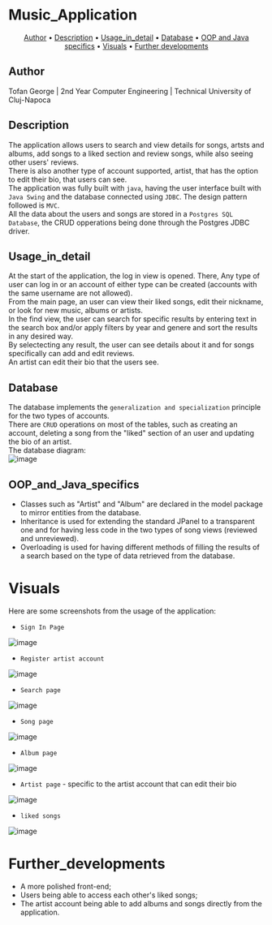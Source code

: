 # Music_Application 

<p align="center">
  <a href="#Author">Author</a> •
  <a href="#Description">Description</a> •
  <a href="#Usage_in_detail">Usage_in_detail</a> •
  <a href="#Database">Database</a> •
  <a href="#OOP_and_Java_specifics">OOP and Java specifics</a> •
  <a href="#Visuals">Visuals</a> •
  <a href="#Further_developments">Further developments</a>
</p>


## Author 
Tofan George | 2nd Year Computer Engineering | Technical University of Cluj-Napoca

## Description

The application allows users to search and view details for songs, artsts and albums, add songs to a liked section and review songs, while also seeing other users' reviews. <br>
There is also another type of account supported, artist, that has the option to edit their bio, that users can see. <br>
The application was fully built with `java`, having the user interface built with `Java Swing` and the database connected using `JDBC`. The design pattern followed is `MVC`. <br>
All the data about the users and songs are stored in a `Postgres SQL Database`, the CRUD opperations being done through the Postgres JDBC driver. 


## Usage_in_detail

At the start of the application, the log in view is opened. There, Any type of user can log in or an account of either type can be created (accounts with the same username are not allowed).<br>
From the main page, an user can view their liked songs, edit their nickname, or look for new music, albums or artists. <br>
In the find view, the user can search for specific results by entering text in the search box and/or apply filters by year and genere and sort the results in any desired way.<br>
By selectecting any result, the user can see details about it and for songs specifically can add and edit reviews.<br>
An artist can edit their bio that the users see.


## Database

The database implements the `generalization and specialization` principle for the two types of accounts.<br>
There are `CRUD` operations on most of the tables, such as creating an account, deleting a song from the "liked" section of an user and updating the bio of an artist.<br>
The database diagram:<br>
![image](https://github.com/GeorgeTof/Music_project/blob/main/readmePhotos/DB.png)

## OOP_and_Java_specifics

 - Classes such as "Artist" and "Album" are declared in the model package to mirror entities from the database.
 - Inheritance is used for extending the standard JPanel to a transparent one and for having less code in the two types of song views (reviewed and unreviewed).
 - Overloading is used for having different methods of filling the results of a search based on the type of data retrieved from the database.


# Visuals

Here are some screenshots from the usage of the application:<br>

- `Sign In Page`
  
![image](https://github.com/GeorgeTof/Music_project/blob/main/readmePhotos/logIn.png)

- `Register artist account` 
  
![image](https://github.com/GeorgeTof/Music_project/blob/main/readmePhotos/register.png)

- `Search page` 
  
![image](https://github.com/GeorgeTof/Music_project/blob/main/readmePhotos/search.png)

- `Song page` 
  
![image](https://github.com/GeorgeTof/Music_project/blob/main/readmePhotos/song.png)

- `Album page`
  
![image](https://github.com/GeorgeTof/Music_project/blob/main/readmePhotos/album.png)

- `Artist page` - specific to the artist account that can edit their bio
  
![image](https://github.com/GeorgeTof/Music_project/blob/main/readmePhotos/artist.png)

- `liked songs` 
  
![image](https://github.com/GeorgeTof/Music_project/blob/main/readmePhotos/likedSongs.png)

# Further_developments

- A more polished front-end;
- Users being able to access each other's liked songs;
- The artist account being able to add albums and songs directly from the application.
